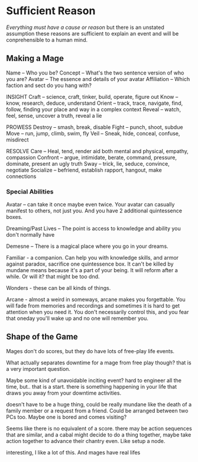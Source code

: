 # Sufficient Reason

*Everything must have a cause or reason* but there is an unstated assumption these reasons are sufficient to explain an event and will be conprehensible to a human mind.

## Making a Mage

Name – Who you be?
Concept – What's the two sentence version of who you are?
Avatar – The essence and details of your avatar
Affiliation – Which faction and sect do you hang with?

INSIGHT
Craft – science, craft, tinker, build, operate, figure out
Know – know, research, deduce, understand
Orient – track, trace, navigate, find, follow, finding your place and way in a complex context
Reveal – watch, feel, sense, uncover a truth, reveal a lie

PROWESS
Destroy – smash, break, disable
Fight – punch, shoot, subdue
Move – run, jump, climb, swim, fly
Veil – Sneak, hide, conceal, confuse, misdirect

RESOLVE
Care – Heal, tend, render aid both mental and physical, empathy, compassion
Confront – argue, intimidate, berate, command, pressure, dominate, present an ugly truth
Sway – trick, lie, seduce, convince, negotiate
Socialize – befriend, establish rapport, hangout, make connections

### Special Abilities

Avatar – can take it once maybe even twice. Your avatar can casually manifest to others, not just you. And you have 2 additional quintessence boxes. 

Dreaming/Past Lives – The point is access to knowledge and ability you don't normally have

Demesne – There is a magical place where you go in your dreams. 

Familiar - a companion. Can help you with knowledge skills, and armor against paradox, sacrifice one quintessence box. It can't be killed by mundane means because it's a part of your being. It will reform after a while. Or will it? that might be too dnd. 

Wonders - these can be all kinds of things. 

Arcane - almost a weird in someways, arcane makes you forgettable. You will fade from memories and recordings and sometimes it is hard to get attention when you need it. You don't necessarily control this, and you fear that oneday you'll wake up and no one will remember you. 

## Shape of the Game

Mages don't do scores, but they do have lots of free-play life events. 

What actually separates downtime for a mage from free play though?
that is a very important question. 

Maybe some kind of unavoidable inciting event? hard to engineer all the time, but.. that is a start. 
there is something happening in your life that draws you away from your downtime activities. 

doesn't have to be a huge thing, could be really mundane like the death of a family member or a request from a friend. Could be arranged between two PCs too. Maybe one is bored and comes visiting? 

Seems like there is no equivalent of a score. there may be action sequences that are similar, and a cabal might decide to do a thing together, maybe take action together to advance their chantry even. Like setup a node. 
 
interesting, I like a lot of this. And mages have real lifes





